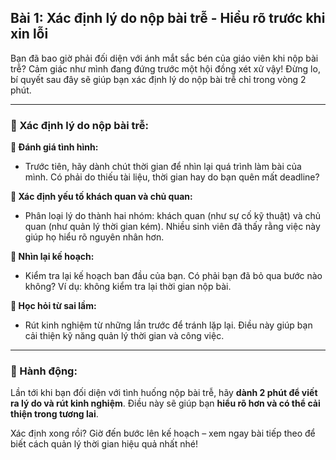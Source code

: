 ## Bài 1: Xác định lý do nộp bài trễ - Hiểu rõ trước khi xin lỗi

Bạn đã bao giờ phải đối diện với ánh mắt sắc bén của giáo viên khi nộp bài trễ? Cảm giác như mình đang đứng trước một hội đồng xét xử vậy! Đừng lo, bí quyết sau đây sẽ giúp bạn xác định lý do nộp bài trễ chỉ trong vòng 2 phút.

---

### 📌 Xác định lý do nộp bài trễ:

**🔹 Đánh giá tình hình:**
- Trước tiên, hãy dành chút thời gian để nhìn lại quá trình làm bài của mình. Có phải do thiếu tài liệu, thời gian hay do bạn quên mất deadline?

**🔹 Xác định yếu tố khách quan và chủ quan:**
- Phân loại lý do thành hai nhóm: khách quan (như sự cố kỹ thuật) và chủ quan (như quản lý thời gian kém). Nhiều sinh viên đã thấy rằng việc này giúp họ hiểu rõ nguyên nhân hơn.

**🔹 Nhìn lại kế hoạch:**
- Kiểm tra lại kế hoạch ban đầu của bạn. Có phải bạn đã bỏ qua bước nào không? Ví dụ: không kiểm tra lại thời gian nộp bài.

**🔹 Học hỏi từ sai lầm:**
- Rút kinh nghiệm từ những lần trước để tránh lặp lại. Điều này giúp bạn cải thiện kỹ năng quản lý thời gian và công việc.

---

### 🚀 Hành động:

Lần tới khi bạn đối diện với tình huống nộp bài trễ, hãy **dành 2 phút để viết ra lý do và rút kinh nghiệm**. Điều này sẽ giúp bạn **hiểu rõ hơn và có thể cải thiện trong tương lai**.

Xác định xong rồi? Giờ đến bước lên kế hoạch – xem ngay bài tiếp theo để biết cách quản lý thời gian hiệu quả nhất nhé!